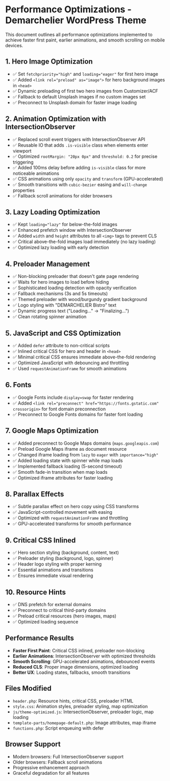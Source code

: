# Performance Optimizations - Demarchelier WordPress Theme

This document outlines all performance optimizations implemented to achieve faster first paint, earlier animations, and smooth scrolling on mobile devices.

## 1. Hero Image Optimization
- ✅ Set `fetchpriority="high"` and `loading="eager"` for first hero image
- ✅ Added `<link rel="preload" as="image">` for hero background images in `<head>`
- ✅ Dynamic preloading of first two hero images from Customizer/ACF
- ✅ Fallback to default Unsplash images if no custom images set
- ✅ Preconnect to Unsplash domain for faster image loading

## 2. Animation Optimization with IntersectionObserver
- ✅ Replaced scroll event triggers with IntersectionObserver API
- ✅ Reusable IO that adds `.is-visible` class when elements enter viewport
- ✅ Optimized `rootMargin: "20px 0px"` and `threshold: 0.2` for precise triggering
- ✅ Added 100ms delay before adding `is-visible` class for more noticeable animations
- ✅ CSS animations using only `opacity` and `transform` (GPU-accelerated)
- ✅ Smooth transitions with `cubic-bezier` easing and `will-change` properties
- ✅ Fallback scroll animations for older browsers

## 3. Lazy Loading Optimization
- ✅ Kept `loading="lazy"` for below-the-fold images
- ✅ Enhanced prefetch window with IntersectionObserver
- ✅ Added `width` and `height` attributes to all `<img>` tags to prevent CLS
- ✅ Critical above-the-fold images load immediately (no lazy loading)
- ✅ Optimized lazy loading with early detection

## 4. Preloader Management
- ✅ Non-blocking preloader that doesn't gate page rendering
- ✅ Waits for hero images to load before hiding
- ✅ Sophisticated loading detection with opacity verification
- ✅ Fallback mechanisms (3s and 5s timeouts)
- ✅ Themed preloader with wood/burgundy gradient background
- ✅ Logo styling with "DEMARCHELIER Bistro" text
- ✅ Dynamic progress text ("Loading..." → "Finalizing...")
- ✅ Clean rotating spinner animation

## 5. JavaScript and CSS Optimization
- ✅ Added `defer` attribute to non-critical scripts
- ✅ Inlined critical CSS for hero and header in `<head>`
- ✅ Minimal critical CSS ensures immediate above-the-fold rendering
- ✅ Optimized JavaScript with debouncing and throttling
- ✅ Used `requestAnimationFrame` for smooth animations

## 6. Fonts
- ✅ Google Fonts include `display=swap` for faster rendering
- ✅ Added `<link rel="preconnect" href="https://fonts.gstatic.com" crossorigin>` for font domain preconnection
- ✅ Preconnect to Google Fonts domains for faster font loading

## 7. Google Maps Optimization
- ✅ Added preconnect to Google Maps domains (`maps.googleapis.com`)
- ✅ Preload Google Maps iframe as document resource
- ✅ Changed iframe loading from `lazy` to `eager` with `importance="high"`
- ✅ Added loading state with spinner while map loads
- ✅ Implemented fallback loading (5-second timeout)
- ✅ Smooth fade-in transition when map loads
- ✅ Optimized iframe attributes for faster loading

## 8. Parallax Effects
- ✅ Subtle parallax effect on hero copy using CSS transforms
- ✅ JavaScript-controlled movement with easing
- ✅ Optimized with `requestAnimationFrame` and throttling
- ✅ GPU-accelerated transforms for smooth performance

## 9. Critical CSS Inlined
- ✅ Hero section styling (background, content, text)
- ✅ Preloader styling (background, logo, spinner)
- ✅ Header logo styling with proper kerning
- ✅ Essential animations and transitions
- ✅ Ensures immediate visual rendering

## 10. Resource Hints
- ✅ DNS prefetch for external domains
- ✅ Preconnect to critical third-party domains
- ✅ Preload critical resources (hero images, maps)
- ✅ Optimized loading sequence

## Performance Results
- **Faster First Paint**: Critical CSS inlined, preloader non-blocking
- **Earlier Animations**: IntersectionObserver with optimized thresholds
- **Smooth Scrolling**: GPU-accelerated animations, debounced events
- **Reduced CLS**: Proper image dimensions, optimized loading
- **Better UX**: Loading states, fallbacks, smooth transitions

## Files Modified
- `header.php`: Resource hints, critical CSS, preloader HTML
- `style.css`: Animation styles, preloader styling, map optimization
- `js/theme-optimized.js`: IntersectionObserver, preloader logic, map loading
- `template-parts/homepage-default.php`: Image attributes, map iframe
- `functions.php`: Script enqueuing with defer

## Browser Support
- Modern browsers: Full IntersectionObserver support
- Older browsers: Fallback scroll animations
- Progressive enhancement approach
- Graceful degradation for all features 